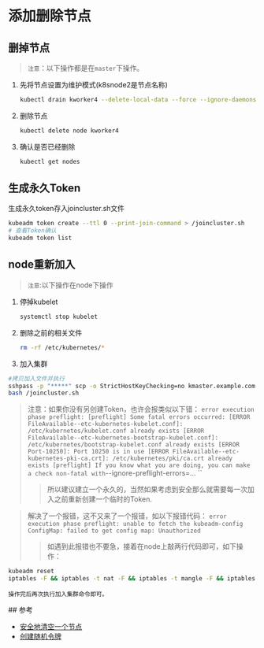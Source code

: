 # 添加删除节点

## 删掉节点

> `注意`：以下操作都是在`master`下操作。

1. 先将节点设置为维护模式(k8snode2是节点名称)

    ```bash
    kubectl drain kworker4 --delete-local-data --force --ignore-daemonsets
    ```

2. 删除节点

    ```bash
    kubectl delete node kworker4
    ```

3. 确认是否已经删除

    ```bash
    kubectl get nodes
    ```

## 生成永久Token

生成永久token存入joincluster.sh文件

```bash
kubeadm token create --ttl 0 --print-join-command > /joincluster.sh
# 查看Token确认
kubeadm token list
```

## node重新加入

> `注意`:以下操作在node下操作

1. 停掉kubelet

    ```bash
    systemctl stop kubelet
    ```

2. 删除之前的相关文件

    ```bash
    rm -rf /etc/kubernetes/*
    ```

3. 加入集群

```bash
#拷贝加入文件并执行
sshpass -p "*****" scp -o StrictHostKeyChecking=no kmaster.example.com:/joincluster.sh /joincluster.sh
bash /joincluster.sh
```

> 注意：如果你没有另创建Token，也许会报类似以下错：
> `error execution phase preflight: [preflight] Some fatal errors occurred: [ERROR FileAvailable--etc-kubernetes-kubelet.conf]: /etc/kubernetes/kubelet.conf already exists [ERROR FileAvailable--etc-kubernetes-bootstrap-kubelet.conf]: /etc/kubernetes/bootstrap-kubelet.conf already exists [ERROR Port-10250]: Port 10250 is in use [ERROR FileAvailable--etc-kubernetes-pki-ca.crt]: /etc/kubernetes/pki/ca.crt already exists [preflight] If you know what you are doing, you can make a check non-fatal with`--ignore-preflight-errors=... ``
>
> > 所以建议建立一个永久的，当然如果考虑到安全那么就需要每一次加入之前重新创建一个临时的Token.

> 解决了一个报错，这不又来了一个报错，如以下报错代码：
> `error execution phase preflight: unable to fetch the kubeadm-config ConfigMap: failed to get config map: Unauthorized`
>
> > 如遇到此报错也不要急，接着在node上敲两行代码即可，如下操作：

```bash
kubeadm reset
iptables -F && iptables -t nat -F && iptables -t mangle -F && iptables -X
```

`操作完后再次执行加入集群命令即可。`

</article>
## 参考

- [安全地清空一个节点](https://kubernetes.io/zh/docs/tasks/administer-cluster/safely-drain-node/)
- [创建随机令牌](https://kubernetes.io/zh/docs/reference/setup-tools/kubeadm/kubeadm-token/)
